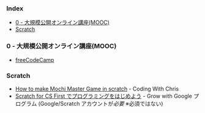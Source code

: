### Index

* [0 - 大規模公開オンライン講座(MOOC)](#0---mooc)
* [Scratch](#scratch)


### <a id="0---mooc"></a>0 - 大規模公開オンライン講座(MOOC)

* [freeCodeCamp](https://www.freecodecamp.org/japanese)


### Scratch

* [How to make Mochi Master Game in scratch](https://www.youtube.com/watch?v=1cCth98Y2Lo) - Coding With Chris
* [Scratch for CS First でプログラミングをはじめよう](https://csfirst.withgoogle.com/c/cs-first/ja/welcome-to-cs-first/overview.html) - Grow with Google プログラム (Google/Scratch アカウントが*必要* ※必須ではない)


